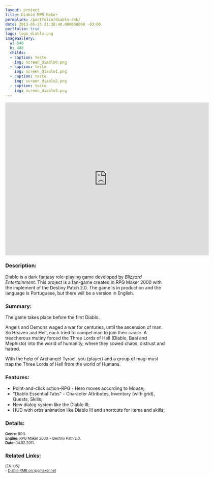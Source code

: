 ```yaml
---
layout: project
title: Diablo RPG Maker
permalink: /portfolio/diablo-rmk/
date: 2013-05-25 21:38:40.000000000 -03:00
portfolio: true
logo: logo_diablo.png
imageGallery:
  w: 640
  h: 480
  childs:
  - caption: teste
    img: screen_diablo0.png
  - caption: teste
    img: screen_diablo1.png
  - caption: teste
    img: screen_diablo2.png
  - caption: teste
    img: screen_diablo3.png
---
```


<div class="video-container">
<iframe width="640" height="480" src="https://www.youtube.com/embed/uPAZpw5VGas" frameborder="0" allowfullscreen></iframe>
</div>

### Description:

Diablo is a dark fantasy role-playing game developed by _Blizzard Entertainment_. This project is a fan-game created in RPG Maker 2000 with the implement of the Destiny Patch 2.0. The game is in production and the language is Portuguese, but there will be a version in English.

### Summary:

The game takes place before the first Diablo.

Angels and Demons waged a war for centuries, until the ascension of man. So Heaven and Hell, each tried to compel man to join their cause. A treacherous mutiny forced the Three Lords of Hell (Diablo, Baal and Mephisto) into the world of humanity, where they sowed chaos, distrust and hatred.

With the help of Archangel Tyrael, you (player) and a group of magi must trap the Three Lords of Hell from the world of Humans.

### Features:

- Point-and-click action-RPG - Hero moves according to Mouse;
- "Diablo Essential Tabs" - Character Attributes, Inventory (with grid), Quests, Skills;
- New dialog system like the Diablo III;
- HUD with orbs animation like Diablo III and shortcuts for items and skills;


### Details:
<p style="font-size:0.8em">
<strong>Genre:</strong> RPG.<br>
<strong>Engine:</strong> RPG Maker 2000 + Destiny Path 2.0.<br>
<strong>Date:</strong> 04.02.2011.<br>
</p>

### Related Links:
<p style="font-size:0.8em">
[EN-US]<br>
- <a href="https://rpgmaker.net/games/4013/">Diablo RMK on rpgmaker.net</a><br>
</p>

